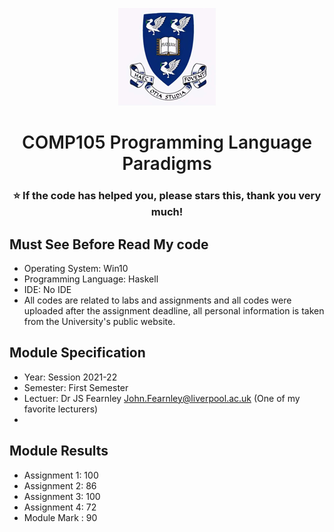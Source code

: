 <p align="center">
  <a href="https://www.liverpool.ac.uk/" target="blank">
    <img src="Liverpool_logo.png" alt="Logo" width="156" height="156">
  </a>
 <h1 align="center" style="font-weight: 600">COMP105	Programming Language Paradigms</h1>
 <h3 align="center" backgroundcolor="red">⭐ If the code has helped you, please stars this, thank you very much!</h3>
 
 ## Must See Before Read My code
* Operating System: Win10
* Programming Language: Haskell
* IDE: No IDE
* All codes are related to labs and assignments and all codes were uploaded after the assignment deadline, all personal information is taken from the University's public website.

 ## Module Specification
* Year: Session 2021-22
* Semester: First Semester
* Lectuer: Dr JS Fearnley  John.Fearnley@liverpool.ac.uk (One of my favorite lecturers)
* 
 ## Module Results
* Assignment 1: 100
* Assignment 2: 86
* Assignment 3: 100
* Assignment 4: 72
* Module Mark : 90
